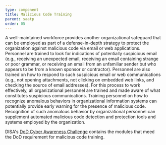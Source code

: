 ```yaml
---
type: component
title: Malicious Code Training
parent: saatp
order: 05
---
```

A well-maintained workforce provides another organizational safeguard that can
be employed as part of a defense-in-depth strategy to protect the organization
against malicious code via email or web applications. Personnel are trained to
look for indications of potentially suspicious email (e.g., receiving an
unexpected email, receiving an email containing strange or poor grammar, or receiving
an email from an unfamiliar sender but who appears to be from a known sponsor
or contractor). Personnel are also trained on how to respond to such suspicious
email or web communications (e.g., not opening attachments, not clicking
on embedded web links, and checking the source of email addresses). For this
process to work effectively, all organizational personnel are trained and made
aware of what constitutes suspicious communications. Training personnel on how
to recognize anomalous behaviors in organizational information systems can
potentially provide early warning for the presence of malicious code. Recognition
of such anomalous behavior by organizational personnel can supplement automated
malicious code detection and protection tools and systems employed by the
organization.

DISA's [DoD Cyber Awareness Challenge](http://iatraining.disa.mil/eta/cyberchallenge/launchpage.htm) contains the modules that meed the DoD requirement for malicious code training.
